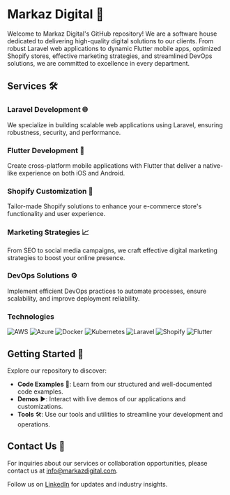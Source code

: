 # Markaz Digital 🚀

Welcome to Markaz Digital's GitHub repository! We are a software house dedicated to delivering high-quality digital solutions to our clients. From robust Laravel web applications to dynamic Flutter mobile apps, optimized Shopify stores, effective marketing strategies, and streamlined DevOps solutions, we are committed to excellence in every department.

## Services 🛠️

### Laravel Development 🌐
We specialize in building scalable web applications using Laravel, ensuring robustness, security, and performance.

### Flutter Development 📱
Create cross-platform mobile applications with Flutter that deliver a native-like experience on both iOS and Android.

### Shopify Customization 🛒
Tailor-made Shopify solutions to enhance your e-commerce store's functionality and user experience.

### Marketing Strategies 📈
From SEO to social media campaigns, we craft effective digital marketing strategies to boost your online presence.

### DevOps Solutions ⚙️
Implement efficient DevOps practices to automate processes, ensure scalability, and improve deployment reliability.

### Technologies

![AWS](https://img.shields.io/badge/Amazon_AWS-FF9900?style=for-the-badge&logo=amazon-aws&logoColor=white)
![Azure](https://img.shields.io/badge/azure-%230072C6.svg?style=for-the-badge&logo=microsoftazure&logoColor=white)
![Docker](https://img.shields.io/badge/-Docker-2496ED?style=for-the-badge&logo=docker&logoColor=white)
![Kubernetes](https://img.shields.io/badge/-Kubernetes-326CE5?style=for-the-badge&logo=kubernetes&logoColor=white)
![Laravel](https://img.shields.io/badge/Laravel-FF2D20?style=for-the-badge&logo=laravel&logoColor=white)
![Shopify](https://img.shields.io/badge/Shopify-7AB55C?style=for-the-badge&logo=shopify&logoColor=white)
![Flutter](https://img.shields.io/badge/Flutter-02569B?style=for-the-badge&logo=flutter&logoColor=white)

## Getting Started 🚀

Explore our repository to discover:

- **Code Examples** 📝: Learn from our structured and well-documented code examples.
- **Demos** ▶️: Interact with live demos of our applications and customizations.
- **Tools** 🛠️: Use our tools and utilities to streamline your development and operations.

## Contact Us 📧

For inquiries about our services or collaboration opportunities, please contact us at [info@markazdigital.com](mailto:info@markazdigital.com).

Follow us on [LinkedIn](https://www.linkedin.com/markazdigital) for updates and industry insights.
